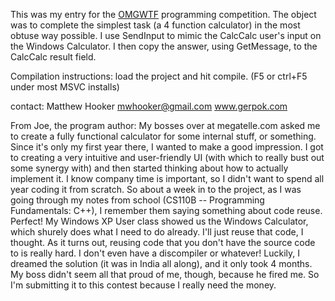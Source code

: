 This was my entry for the [OMGWTF](http://omg.worsethanfailure.com/)  programming competition. The object was to
complete the simplest task (a 4 function calculator) in the most obtuse way
possible. I use SendInput to mimic the CalcCalc user's input on the Windows
Calculator. I then copy the answer, using GetMessage, to the CalcCalc result
field.


Compilation instructions:
load the project and hit compile. (F5 or ctrl+F5 under most MSVC installs)


contact:
Matthew Hooker
mwhooker@gmail.com
www.gerpok.com




From Joe, the program author:
My bosses over at megatelle.com asked me to create a fully functional calculator for some internal stuff, or something. Since it's only my first year there, I wanted to make a good impression. I got to creating a very intuitive and user-friendly UI (with which to really bust out some synergy with) and then started thinking about how to actually implement it. I know company time is important, so I didn't want to spend all year coding it from scratch. So about a week in to the project, as I was going through my notes from school (CS110B -- Programming Fundamentals: C++), I remember them saying something about code reuse. Perfect! My Windows XP User class showed us the Windows Calculator, which shurely does what I need to do already. I'll just reuse that code, I thought. 
As it turns out, reusing code that you don't have the source code to is really hard. I don't even have a discompiler or whatever! Luckily, I dreamed the solution (it was in India all along), and it only took 4 months. My boss didn't seem all that proud of me, though, because he fired me. So I'm submitting it to this contest because I really need the money.
